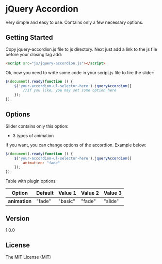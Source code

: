 # jQuery Accordion
Very simple and easy to use. Contains only a few necessary options.

## Getting Started
Copy jquery-accordion.js file to js directory.
Next just add a link to the js file before your closing <body> tag add:

```html
<script src="js/jquery-accordion.js"></script>
```

Ok, now you need to write some code in your script.js file to fire the slider:

```javascript
$(document).ready(function () {
    $('your-accordion-ul-selector-here').jqueryAccordion({
        //If you like, you may set some option here
    });
});
```

## Options
Slider contains only this option:
* 3 types of animation

If you want, you can change options of the accordion. Example below:

```javascript
$(document).ready(function () {
    $('your-accordion-ul-selector-here').jqueryAccordion({
        animation: "fade"
    });
});
```

Table with plugin options

Option |Default | Value 1 | Value 2 | Value 3
--- | --- | --- | --- | ---
**animation** | "fade" | "basic" | "fade" | "slide"

## Version

1.0.0

## License

The MIT License (MIT)
